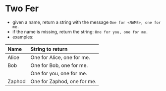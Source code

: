 # Two Fer

* given a name, return a string with the message `One for <NAME>, one for me.`
* if the name is missing, return the string: `One for you, one for me.`
* examples:

|Name    |String to return
|:-------|:------------------
|Alice   |One for Alice, one for me.
|Bob     |One for Bob, one for me.
|        |One for you, one for me.
|Zaphod  |One for Zaphod, one for me.

